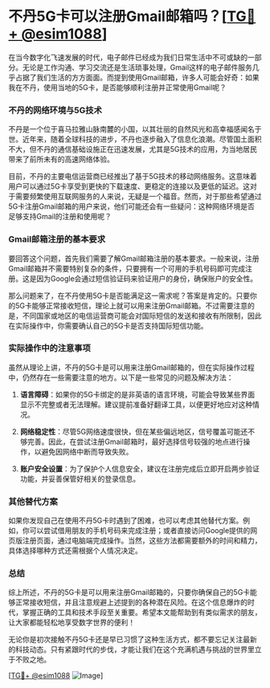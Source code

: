 # 不丹5G卡可以注册Gmail邮箱吗？[[TG💪+ @esim1088](https://t.me/s/esim1088)]

在当今数字化飞速发展的时代，电子邮件已经成为我们日常生活中不可或缺的一部分。无论是工作沟通、学习交流还是生活琐事处理，Gmail这样的电子邮件服务几乎占据了我们生活的方方面面。而提到使用Gmail邮箱，许多人可能会好奇：如果我在不丹，使用当地的5G卡，是否能够顺利注册并正常使用Gmail呢？

### 不丹的网络环境与5G技术

不丹是一个位于喜马拉雅山脉南麓的小国，以其壮丽的自然风光和高幸福感闻名于世。近年来，随着全球科技的进步，不丹也逐步融入了信息化浪潮。尽管国土面积不大，但不丹的通信基础设施正在迅速发展，尤其是5G技术的应用，为当地居民带来了前所未有的高速网络体验。

目前，不丹的主要电信运营商已经推出了基于5G技术的移动网络服务。这意味着用户可以通过5G卡享受到更快的下载速度、更稳定的连接以及更低的延迟。这对于需要频繁使用互联网服务的人来说，无疑是一个福音。然而，对于那些希望通过5G卡注册Gmail邮箱的用户来说，他们可能还会有一些疑问：这种网络环境是否足够支持Gmail的注册和使用呢？

### Gmail邮箱注册的基本要求

要回答这个问题，首先我们需要了解Gmail邮箱注册的基本要求。一般来说，注册Gmail邮箱并不需要特别复杂的条件，只要拥有一个可用的手机号码即可完成注册。这是因为Google会通过短信验证码来验证用户的身份，确保账户的安全性。

那么问题来了，在不丹使用5G卡是否能满足这一需求呢？答案是肯定的。只要你的5G卡能够正常接收短信，理论上就可以用来注册Gmail邮箱。不过需要注意的是，不同国家或地区的电信运营商可能会对国际短信的发送和接收有所限制，因此在实际操作中，你需要确认自己的5G卡是否支持国际短信功能。

### 实际操作中的注意事项

虽然从理论上讲，不丹的5G卡是可以用来注册Gmail邮箱的，但在实际操作过程中，仍然存在一些需要注意的地方。以下是一些常见的问题及解决方法：

1. **语言障碍**：如果你的5G卡绑定的是非英语的语言环境，可能会导致某些界面显示不完整或者无法理解。建议提前准备好翻译工具，以便更好地应对这种情况。
   
2. **网络稳定性**：尽管5G网络速度很快，但在某些偏远地区，信号覆盖可能还不够完善。因此，在尝试注册Gmail邮箱时，最好选择信号较强的地点进行操作，以避免因网络中断而导致失败。

3. **账户安全设置**：为了保护个人信息安全，建议在注册完成后立即开启两步验证功能，并妥善保管好相关的登录信息。

### 其他替代方案

如果你发现自己在使用不丹5G卡时遇到了困难，也可以考虑其他替代方案。例如，你可以尝试借用朋友的手机号码来完成注册；或者直接访问Google提供的网页版注册页面，通过电脑端完成操作。当然，这些方法都需要额外的时间和精力，具体选择哪种方式还需根据个人情况决定。

### 总结

综上所述，不丹的5G卡是可以用来注册Gmail邮箱的，只要你确保自己的5G卡能够正常接收短信，并且注意规避上述提到的各种潜在风险。在这个信息爆炸的时代，掌握正确的工具和技术手段至关重要。希望本文能帮助到有类似需求的朋友，让大家都能轻松地享受数字世界的便利！

无论你是初次接触不丹5G卡还是早已习惯了这种生活方式，都不要忘记关注最新的科技动态。只有紧跟时代的步伐，才能让我们在这个充满机遇与挑战的世界里立于不败之地。

[[TG💪+ @esim1088](https://t.me/s/esim1088) ![Image](https://i.postimg.cc/4NQfJmqS/Snipaste-2025-05-13-00-14-12.png)]
